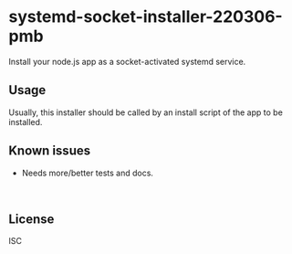 ﻿
<!--#echo json="package.json" key="name" underline="=" -->
systemd-socket-installer-220306-pmb
===================================
<!--/#echo -->

<!--#echo json="package.json" key="description" -->
Install your node.js app as a socket-activated systemd service.
<!--/#echo -->


Usage
-----

Usually, this installer should be called by an install script of the app
to be installed.


<!--#toc stop="scan" -->



Known issues
------------

* Needs more/better tests and docs.




&nbsp;


License
-------
<!--#echo json="package.json" key=".license" -->
ISC
<!--/#echo -->
